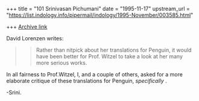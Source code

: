 +++
title = "101 Srinivasan Pichumani"
date = "1995-11-17"
upstream_url = "https://list.indology.info/pipermail/indology/1995-November/003585.html"

+++
[Archive link](https://list.indology.info/pipermail/indology/1995-November/003585.html)

David Lorenzen writes:
>>Rather than nitpick about her translations for Penguin,
>>it would have been better for Prof. Witzel to take a look
>>at her many more serious works.

In all fairness to Prof.Witzel, I, and a couple of
others, asked for a more elaborate critique of these
translations for Penguin, _specifically_ .

-Srini.





